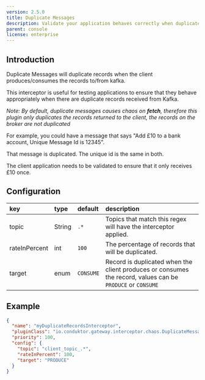```yaml
---
version: 2.5.0
title: Duplicate Messages
description: Validate your application behaves correctly when duplicate records arise
parent: console
license: enterprise
---
```


## Introduction

Duplicate Messages will duplicate records when the client produces/consumes the records to/from kafka.

This interceptor is useful for testing applications to ensure that they behave appropriately when there are duplicate records received from Kafka.

*Note: By default, duplicate messages causes chaos on **fetch**, therefore this plugin only duplicates the records returned to the client, the records on the broker are not duplicated*

For example, you could have a message that says "Add £10 to a bank account, Unique Message Id is 12345".

That message is duplicated. The unique id is the same in both.

The client application needs to be validated to ensure that it only receives £10 once.

## Configuration

| key           | type    | default   | description                                                                                                |
|:--------------|:--------|:----------|:-----------------------------------------------------------------------------------------------------------|
| topic         | String  | `.*`      | Topics that match this regex will have the interceptor applied.                                            |
| rateInPercent | int     | `100`     | The percentage of records that will be duplicated.                                                         |
| target        | enum    | `CONSUME` | Record is duplicated when the client produces or consumes the record, values can be `PRODUCE` or `CONSUME` |

## Example

```json
{
  "name": "myDuplicateRecordsInterceptor",
  "pluginClass": "io.conduktor.gateway.interceptor.chaos.DuplicateMessagesPlugin",
  "priority": 100,
  "config": {
    "topic": "client_topic_.*",
    "rateInPercent": 100,
    "target": "PRODUCE"
  }
}
```